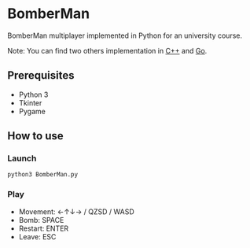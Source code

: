 # BomberMan
  BomberMan multiplayer implemented in Python for an university course.
  
  Note: You can find two others implementation in [C++](https://github.com/TheMagnat/Bomberman-Reseau-C-SFML) and [Go](https://github.com/3t13nn3/-S4-Network-Bomberman-Game).
  
## Prerequisites
  * Python 3
  * Tkinter
  * Pygame

## How to use
  ### Launch
    python3 BomberMan.py
  
  ### Play
  * Movement:  ←↑↓→ / QZSD / WASD
  * Bomb: SPACE
  * Restart: ENTER
  * Leave: ESC
